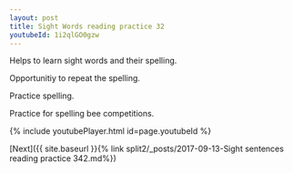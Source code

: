 ```yaml
---
layout: post
title: Sight Words reading practice 32
youtubeId: 1i2qlGO0gzw
---
```

 
 
Helps to learn sight words and their spelling.

Opportunitiy to repeat the spelling. 

Practice spelling. 
 
Practice for spelling bee competitions. 
 
{% include youtubePlayer.html id=page.youtubeId %}
 
 

[Next]({{ site.baseurl }}{% link  split2/_posts/2017-09-13-Sight sentences reading practice 342.md%})
 

